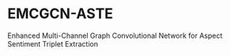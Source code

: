 # EMCGCN-ASTE
Enhanced Multi-Channel Graph Convolutional Network for Aspect Sentiment Triplet Extraction

